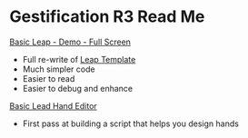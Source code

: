 Gestification R3 Read Me
===


[Basic Leap - Demo - Full Screen ]( http://jaanga.github.io/gestification-r3/basic-leap/index.html  )

* Full re-write of [Leap Template]( http://jaanga.github.io/gestification-r2/template-leap-threejs/ )
* Much simpler code
* Easier to read
* Easier to debug and enhance

[Basic Lead Hand Editor ]( http://jaanga.github.io/gestification-r3/basic-leap-hand-editor/index.html )

* First pass at building a script that helps you design hands
